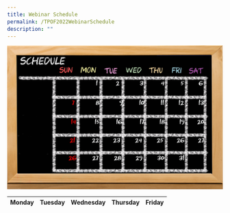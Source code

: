 ```yaml
---
title: Webinar Schedule
permalink: /TPOF2022WebinarSchedule
description: ""
---
```



![](/images/125019861_m.png) 

| Monday | Tuesday | Wednesday | Thursday | Friday | 
| - | - | - | -| -|





